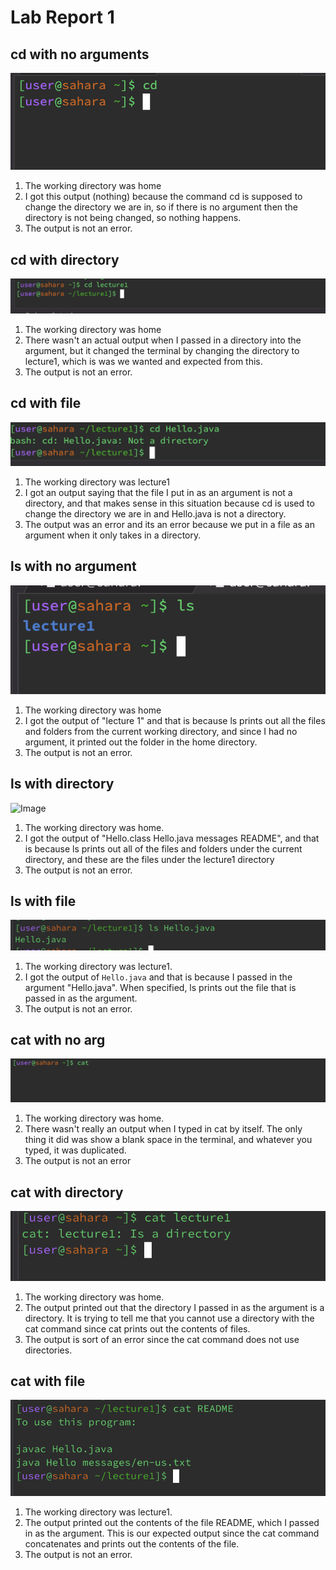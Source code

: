 # **Lab Report 1**
## **cd with no arguments**
![Image](cdnoarg.png)
1. The working directory was home
2. I got this output (nothing) because the command cd is supposed to change the directory we are in, so if there is no argument then the directory is not being changed, so nothing happens.
3. The output is not an error.

## **cd with directory**
![Image](cddirectory.png)
1. The working directory was home
2. There wasn't an actual output when I passed in a directory into the argument, but it changed the terminal by changing the directory to lecture1, which is was we wanted and expected from this.
3. The output is not an error.

## **cd with file**
![Image](cdfile.png)
1. The working directory was lecture1
2. I got an output saying that the file I put in as an argument is not a directory, and that makes sense in this situation because cd is used to change the directory we are in and Hello.java is not a directory.
3. The output was an error and its an error because we put in a file as an argument when it only takes in a directory.

## **ls with no argument**
![Image](lsnoarg.png)
1. The working directory was home
2. I got the output of "lecture 1" and that is because ls prints out all the files and folders from the current working directory, and since I had no argument, it printed out the folder in the home directory.
3. The output is not an error.

## **ls with directory**
![Image](lswithdirectory.png)
1. The working directory was home.
2. I got the output of "Hello.class Hello.java messages README", and that is because ls prints out all of the files and folders under the current directory, and these are the files under the lecture1 directory
3. The output is not an error.

## **ls with file**
![Image](lsfile.png)
1. The working directory was lecture1.
2. I got the output of `Hello.java` and that is because I passed in the argument "Hello.java". When specified, ls prints out the file that is passed in as the argument.
3. The output is not an error.

## **cat with no arg**
![Image](catnoarg.png)
1. The working directory was home.
2. There wasn't really an output when I typed in cat by itself. The only thing it did was show a blank space in the terminal, and whatever you typed, it was duplicated.
3. The output is not an error

## **cat with directory**
![Image](catdirectory.png)
1. The working directory was home.
2. The output printed out that the directory I passed in as the argument is a directory. It is trying to tell me that you cannot use a directory with the cat command since cat prints out the contents of files.
3. The output is sort of an error since the cat command does not use directories.

## **cat with file**
![Image](catfile.png)
1. The working directory was lecture1.
2. The output printed out the contents of the file README, which I passed in as the argument. This is our expected output since the cat command concatenates and prints out the contents of the file.
3. The output is not an error.
